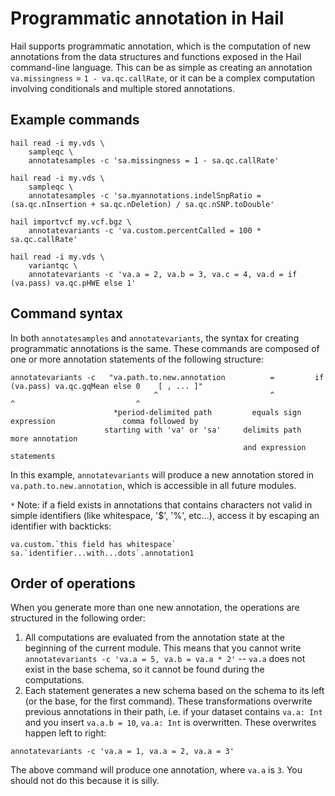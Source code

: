 # Programmatic annotation in Hail

Hail supports programmatic annotation, which is the computation of new annotations from the data structures and functions exposed in the Hail command-line language.  This can be as simple as creating an annotation `va.missingness` = `1 - va.qc.callRate`, or it can be a complex computation involving conditionals and multiple stored annotations.

## Example commands

```
hail read -i my.vds \
    sampleqc \
    annotatesamples -c 'sa.missingness = 1 - sa.qc.callRate'
```

```
hail read -i my.vds \
    sampleqc \
    annotatesamples -c 'sa.myannotations.indelSnpRatio = (sa.qc.nInsertion + sa.qc.nDeletion) / sa.qc.nSNP.toDouble'
```

```
hail importvcf my.vcf.bgz \
    annotatevariants -c 'va.custom.percentCalled = 100 * sa.qc.callRate'
```

```
hail read -i my.vds \
    variantqc \
    annotatevariants -c 'va.a = 2, va.b = 3, va.c = 4, va.d = if (va.pass) va.qc.pHWE else 1'
```


## Command syntax
 
In both `annotatesamples` and `annotatevariants`,  the syntax for creating programmatic annotations is the same.  These commands are composed of one or more annotation statements of the following structure:

```
annotatevariants -c   "va.path.to.new.annotation          =         if (va.pass) va.qc.gqMean else 0    [ , ... ]"
                                ^                         ^                     ^                           ^
                       *period-delimited path         equals sign            expression               comma followed by
                     starting with 'va' or 'sa'     delimits path                                     more annotation
                                                    and expression                                       statements
```                                                 
In this example, `annotatevariants` will produce a new annotation stored in `va.path.to.new.annotation`, which is accessible in all future modules. 

`*` Note: if a field exists in annotations that contains characters 
not valid in simple identifiers (like whitespace, '$', '%', etc...), 
access it by escaping an identifier with backticks: 
```
va.custom.`this field has whitespace`
sa.`identifier...with...dots`.annotation1
```
 
 
## Order of operations

When you generate more than one new annotation, the operations are structured in the following order:

1.  All computations are evaluated from the annotation state at the beginning of the current module.  This means that you cannot write `annotatevariants -c 'va.a = 5, va.b = va.a * 2'` -- `va.a` does not exist in the base schema, so it cannot be found during the computations.
2.  Each statement generates a new schema based on the schema to its left (or the base, for the first command).  These transformations overwrite previous annotations in their path, i.e. if your dataset contains `va.a: Int` and you insert `va.a.b = 10`, `va.a: Int` is overwritten.  These overwrites happen left to right: 

```
annotatevariants -c 'va.a = 1, va.a = 2, va.a = 3'
```

The above command will produce one annotation, where `va.a` is `3`.  You should not do this because it is silly.